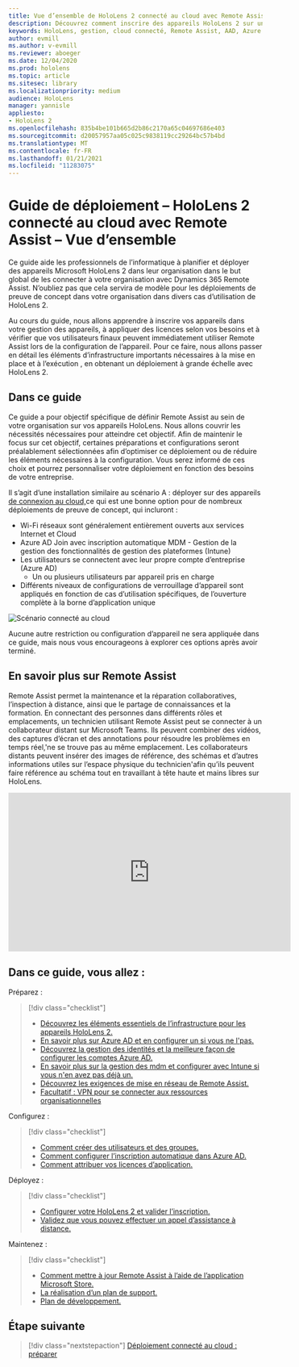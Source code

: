 ```yaml
---
title: Vue d’ensemble de HoloLens 2 connecté au cloud avec Remote Assist
description: Découvrez comment inscrire des appareils HoloLens 2 sur un réseau connecté au cloud à l’aide de Dynamics 365 Remote Assist.
keywords: HoloLens, gestion, cloud connecté, Remote Assist, AAD, Azure AD, MDM, Gestion des appareils mobiles
author: evmill
ms.author: v-evmill
ms.reviewer: aboeger
ms.date: 12/04/2020
ms.prod: hololens
ms.topic: article
ms.sitesec: library
ms.localizationpriority: medium
audience: HoloLens
manager: yannisle
appliesto:
- HoloLens 2
ms.openlocfilehash: 835b4be101b665d2b86c2170a65c04697686e403
ms.sourcegitcommit: d20057957aa05c025c9838119cc29264bc57b4bd
ms.translationtype: MT
ms.contentlocale: fr-FR
ms.lasthandoff: 01/21/2021
ms.locfileid: "11283075"
---
```

# Guide de déploiement – HoloLens 2 connecté au cloud avec Remote Assist – Vue d’ensemble

Ce guide aide les professionnels de l’informatique à planifier et déployer des appareils Microsoft HoloLens 2 dans leur organisation dans le but global de les connecter à votre organisation avec Dynamics 365 Remote Assist. N’oubliez pas que cela servira de modèle pour les déploiements de preuve de concept dans votre organisation dans divers cas d’utilisation de HoloLens 2.

Au cours du guide, nous allons apprendre à inscrire vos appareils dans votre gestion des appareils, à appliquer des licences selon vos besoins et à vérifier que vos utilisateurs finaux peuvent immédiatement utiliser Remote Assist lors de la configuration de l’appareil. Pour ce faire, nous allons passer en détail les éléments d’infrastructure importants nécessaires à la mise en place et à l’exécution , en obtenant un déploiement à grande échelle avec HoloLens 2.

## Dans ce guide

Ce guide a pour objectif spécifique de définir Remote Assist au sein de votre organisation sur vos appareils HoloLens. Nous allons couvrir les nécessités nécessaires pour atteindre cet objectif. Afin de maintenir le focus sur cet objectif, certaines préparations et configurations seront préalablement sélectionnées afin d’optimiser ce déploiement ou de réduire les éléments nécessaires à la configuration. Vous serez informé de ces choix et pourrez personnaliser votre déploiement en fonction des besoins de votre entreprise.

Il s’agit d’une installation similaire au scénario A : déployer sur des appareils [de connexion au cloud,](https://docs.microsoft.com/hololens/common-scenarios#scenario-a)ce qui est une bonne option pour de nombreux déploiements de preuve de concept, qui incluront :

- Wi-Fi réseaux sont généralement entièrement ouverts aux services Internet et Cloud
- Azure AD Join avec inscription automatique MDM - Gestion de la gestion des fonctionnalités de gestion des plateformes (Intune)
- Les utilisateurs se connectent avec leur propre compte d’entreprise (Azure AD)
  - Un ou plusieurs utilisateurs par appareil pris en charge
- Différents niveaux de configurations de verrouillage d’appareil sont appliqués en fonction de cas d’utilisation spécifiques, de l’ouverture complète à la borne d’application unique

![Scénario connecté au cloud](./images/cloud-connected-guide-diagram.png)

Aucune autre restriction ou configuration d’appareil ne sera appliquée dans ce guide, mais nous vous encourageons à explorer ces options après avoir terminé.

## En savoir plus sur Remote Assist

Remote Assist permet la maintenance et la réparation collaboratives, l’inspection à distance, ainsi que le partage de connaissances et la formation. En connectant des personnes dans différents rôles et emplacements, un technicien utilisant Remote Assist peut se connecter à un collaborateur distant sur Microsoft Teams. Ils peuvent combiner des vidéos, des captures d’écran et des annotations pour résoudre les problèmes en temps réel,&#39;ne se trouve pas au même emplacement. Les collaborateurs distants peuvent insérer des images de référence, des schémas et d’autres informations utiles sur l’espace physique du technicien&#39;afin qu’ils peuvent faire référence au schéma tout en travaillant à tête haute et mains libres sur HoloLens.

<iframe width="560" height="315" src="https://www.youtube.com/embed/d3YT8j0yYl0" frameborder="0" allow="accelerometer; autoplay; clipboard-write; encrypted-media; gyroscope; picture-in-picture" allowfullscreen></iframe>

## Dans ce guide, vous allez :

Préparez :

> [!div class="checklist"]
> - [Découvrez les éléments essentiels de l’infrastructure pour les appareils HoloLens 2.](hololens2-cloud-connected-prepare.md#infrastructure-essentials)
> - [En savoir plus sur Azure AD et en configurer un si vous ne l&#39;pas.](hololens2-cloud-connected-prepare.md#azure-active-directory)
> - [Découvrez la gestion des identités et la meilleure façon de configurer les comptes Azure AD.](hololens2-cloud-connected-prepare.md#identity-management)
> - [En savoir plus sur la gestion des mdm et configurer avec Intune si vous n&#39;en avez pas déjà un.](hololens2-cloud-connected-prepare.md#mobile-device-management)
> - [Découvrez les exigences de mise en réseau de Remote Assist.](hololens2-cloud-connected-prepare.md#network)
> - [Facultatif : VPN pour se connecter aux ressources organisationnelles](/hololens2-cloud-connected-prepare.md#optional-connect-your-hololens-to-vpn)

Configurez :

> [!div class="checklist"]
> - [Comment créer des utilisateurs et des groupes.](hololens2-cloud-connected-configure.md#azure-users-and-groups)
> - [Comment configurer l’inscription automatique dans Azure AD.](hololens2-cloud-connected-configure.md#auto-enrollment-on-hololens-2)
> - [Comment attribuer vos licences d’application.](hololens2-cloud-connected-configure.md#application-licenses)

Déployez :

> [!div class="checklist"]
> - [Configurer votre HoloLens 2 et valider l’inscription.](hololens2-cloud-connected-deploy.md#enrollment-validation)
> - [Validez que vous pouvez effectuer un appel d’assistance à distance.](hololens2-cloud-connected-deploy.md#remote-assist-call-validation)

Maintenez :

> [!div class="checklist"]
> - [Comment mettre à jour Remote Assist à l’aide de l’application Microsoft Store.](hololens2-cloud-connected-maintain.md#updates)
> - [La réalisation d’un plan de support.](hololens2-cloud-connected-maintain.md#support-plan)
> - [Plan de développement.](hololens2-cloud-connected-maintain.md#development-plan)

## Étape suivante

> [!div class="nextstepaction"]
> [Déploiement connecté au cloud : préparer](hololens2-cloud-connected-prepare.md)

